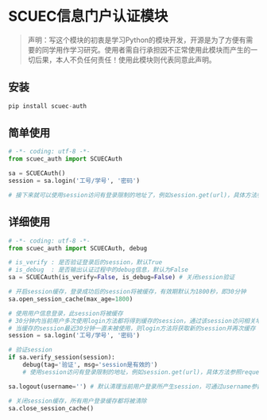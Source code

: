 # SCUEC信息门户认证模块

> 声明：写这个模块的初衷是学习Python的模块开发，开源是为了方便有需要的同学用作学习研究。使用者需自行承担因不正常使用此模块而产生的一切后果，本人不负任何责任！使用此模块则代表同意此声明。

## 安装

```python
pip install scuec-auth
```

## 简单使用

```python
# -*- coding: utf-8 -*-
from scuec_auth import SCUECAuth

sa = SCUECAuth()
session = sa.login('工号/学号', '密码')

# 接下来就可以使用session访问有登录限制的地址了，例如session.get(url)，具体方法参照requests.Session
```

##  详细使用

```python
# -*- coding: utf-8 -*-
from scuec_auth import SCUECAuth, debug

# is_verify : 是否验证登录后的session，默认True
# is_debug  : 是否输出认证过程中的debug信息，默认为False
sa = SCUECAuth(is_verify=False, is_debug=False) # 关闭session验证

# 开启session缓存，登录成功后的session将被缓存，有效期默认为1800秒，即30分钟
sa.open_session_cache(max_age=1800)

# 使用用户信息登录，此session将被缓存
# 30分钟内当前用户多次使用login方法都将得到缓存的session，通过该session访问相关地址会更新其最近使用时间以维持会话
# 当缓存的session最近30分钟一直未被使用，则login方法将获取新的session并再次缓存
session = sa.login('工号/学号', '密码')

# 验证session
if sa.verify_session(session):
    debug(tag='验证', msg='session是有效的')
    # 使用session访问有登录限制的地址，例如session.get(url)，具体方法参照requests.Session

sa.logout(username='') # 默认清理当前用户登录所产生session，可通过username参数清除指定用户session

# 关闭session缓存，所有用户登录缓存都将被清除
sa.close_session_cache()
```